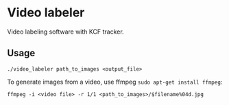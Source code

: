 # Video labeler

Video labeling software with KCF tracker.

## Usage

`./video_labeler path_to_images <output_file>`

To generate images from a video, use ffmpeg `sudo apt-get install ffmpeg`:

`ffmpeg -i <video file> -r 1/1 <path_to_images>/$filename%04d.jpg`


